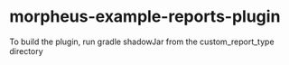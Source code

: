 # morpheus-example-reports-plugin

To build the plugin, run gradle shadowJar from the custom_report_type directory